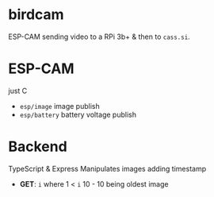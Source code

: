 # birdcam
ESP-CAM sending video to a RPi 3b+ & then to `cass.si`.

# ESP-CAM
just C

* `esp/image` image publish
* `esp/battery` battery voltage publish

# Backend
TypeScript & Express 
Manipulates images adding timestamp 

* __GET__: `i` where 1 < `i` 10 - 10 being oldest image
